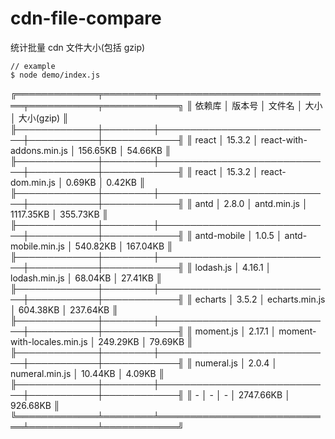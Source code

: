 # cdn-file-compare

统计批量 cdn 文件大小(包括 gzip)

```
// example
$ node demo/index.js
```

╔═════════════╤════════╤════════════════════════════╤═══════════╤════════════╗
║ 依赖库       │ 版本号  │ 文件名                      │ 大小      │ 大小(gzip)  ║
╟─────────────┼────────┼────────────────────────────┼───────────┼────────────╢
║ react       │ 15.3.2 │ react-with-addons.min.js   │ 156.65KB  │ 54.66KB    ║
╟─────────────┼────────┼────────────────────────────┼───────────┼────────────╢
║ react       │ 15.3.2 │ react-dom.min.js           │ 0.69KB    │ 0.42KB     ║
╟─────────────┼────────┼────────────────────────────┼───────────┼────────────╢
║ antd        │ 2.8.0  │ antd.min.js                │ 1117.35KB │ 355.73KB   ║
╟─────────────┼────────┼────────────────────────────┼───────────┼────────────╢
║ antd-mobile │ 1.0.5  │ antd-mobile.min.js         │ 540.82KB  │ 167.04KB   ║
╟─────────────┼────────┼────────────────────────────┼───────────┼────────────╢
║ lodash.js   │ 4.16.1 │ lodash.min.js              │ 68.04KB   │ 27.41KB    ║
╟─────────────┼────────┼────────────────────────────┼───────────┼────────────╢
║ echarts     │ 3.5.2  │ echarts.min.js             │ 604.38KB  │ 237.64KB   ║
╟─────────────┼────────┼────────────────────────────┼───────────┼────────────╢
║ moment.js   │ 2.17.1 │ moment-with-locales.min.js │ 249.29KB  │ 79.69KB    ║
╟─────────────┼────────┼────────────────────────────┼───────────┼────────────╢
║ numeral.js  │ 2.0.4  │ numeral.min.js             │ 10.44KB   │ 4.09KB     ║
╟─────────────┼────────┼────────────────────────────┼───────────┼────────────╢
║ -           │ -      │ -                          │ 2747.66KB │ 926.68KB   ║
╚═════════════╧════════╧════════════════════════════╧═══════════╧════════════╝

